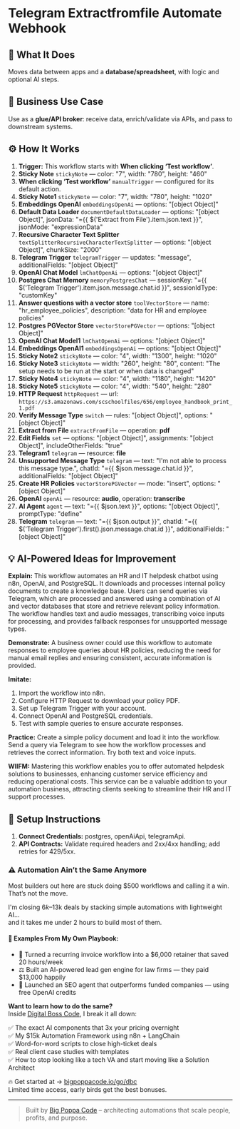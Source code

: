 # Telegram Extractfromfile Automate Webhook
## 🚀 What It Does
Moves data between apps and a **database/spreadsheet**, with logic and optional AI steps.

## 💼 Business Use Case
Use as a **glue/API broker**: receive data, enrich/validate via APIs, and pass to downstream systems.

## ⚙️ How It Works
1. **Trigger:** This workflow starts with **When clicking ‘Test workflow’**.
2. **Sticky Note** `stickyNote` — color: "7", width: "780", height: "460"
3. **When clicking ‘Test workflow’** `manualTrigger` — configured for its default action.
4. **Sticky Note1** `stickyNote` — color: "7", width: "780", height: "1020"
5. **Embeddings OpenAI** `embeddingsOpenAi` — options: "[object Object]"
6. **Default Data Loader** `documentDefaultDataLoader` — options: "[object Object]", jsonData: "={{ $('Extract from File').item.json.text }}", jsonMode: "expressionData"
7. **Recursive Character Text Splitter** `textSplitterRecursiveCharacterTextSplitter` — options: "[object Object]", chunkSize: "2000"
8. **Telegram Trigger** `telegramTrigger` — updates: "message", additionalFields: "[object Object]"
9. **OpenAI Chat Model** `lmChatOpenAi` — options: "[object Object]"
10. **Postgres Chat Memory** `memoryPostgresChat` — sessionKey: "={{ $('Telegram Trigger').item.json.message.chat.id }}", sessionIdType: "customKey"
11. **Answer questions with a vector store** `toolVectorStore` — name: "hr_employee_policies", description: "data for HR and employee policies"
12. **Postgres PGVector Store** `vectorStorePGVector` — options: "[object Object]"
13. **OpenAI Chat Model1** `lmChatOpenAi` — options: "[object Object]"
14. **Embeddings OpenAI1** `embeddingsOpenAi` — options: "[object Object]"
15. **Sticky Note2** `stickyNote` — color: "4", width: "1300", height: "1020"
16. **Sticky Note3** `stickyNote` — width: "260", height: "80", content: "The setup needs to be run at the start or when data is changed"
17. **Sticky Note4** `stickyNote` — color: "4", width: "1180", height: "1420"
18. **Sticky Note5** `stickyNote` — color: "4", width: "540", height: "280"
19. **HTTP Request** `httpRequest` — url: `https://s3.amazonaws.com/scschoolfiles/656/employee_handbook_print_1.pdf`
20. **Verify Message Type** `switch` — rules: "[object Object]", options: "[object Object]"
21. **Extract from File** `extractFromFile` — operation: **pdf**
22. **Edit Fields** `set` — options: "[object Object]", assignments: "[object Object]", includeOtherFields: "true"
23. **Telegram1** `telegram` — resource: **file**
24. **Unsupported Message Type** `telegram` — text: "I'm not able to process this message type.", chatId: "={{ $json.message.chat.id }}", additionalFields: "[object Object]"
25. **Create HR Policies** `vectorStorePGVector` — mode: "insert", options: "[object Object]"
26. **OpenAI** `openAi` — resource: **audio**, operation: **transcribe**
27. **AI Agent** `agent` — text: "={{ $json.text }}", options: "[object Object]", promptType: "define"
28. **Telegram** `telegram` — text: "={{ $json.output }}", chatId: "={{ $('Telegram Trigger').first().json.message.chat.id }}", additionalFields: "[object Object]"

## 💡 AI-Powered Ideas for Improvement
**Explain:** This workflow automates an HR and IT helpdesk chatbot using n8n, OpenAI, and PostgreSQL. It downloads and processes internal policy documents to create a knowledge base. Users can send queries via Telegram, which are processed and answered using a combination of AI and vector databases that store and retrieve relevant policy information. The workflow handles text and audio messages, transcribing voice inputs for processing, and provides fallback responses for unsupported message types.

**Demonstrate:** A business owner could use this workflow to automate responses to employee queries about HR policies, reducing the need for manual email replies and ensuring consistent, accurate information is provided.

**Imitate:** 
1. Import the workflow into n8n.
2. Configure HTTP Request to download your policy PDF.
3. Set up Telegram Trigger with your account.
4. Connect OpenAI and PostgreSQL credentials.
5. Test with sample queries to ensure accurate responses.

**Practice:** Create a simple policy document and load it into the workflow. Send a query via Telegram to see how the workflow processes and retrieves the correct information. Try both text and voice inputs.

**WIIFM:** Mastering this workflow enables you to offer automated helpdesk solutions to businesses, enhancing customer service efficiency and reducing operational costs. This service can be a valuable addition to your automation business, attracting clients seeking to streamline their HR and IT support processes.

## 🔧 Setup Instructions
1. **Connect Credentials:** postgres, openAiApi, telegramApi.
2. **API Contracts:** Validate required headers and 2xx/4xx handling; add retries for 429/5xx.

### ⚠️ Automation Ain’t the Same Anymore

Most builders out here are stuck doing $500 workflows and calling it a win.  
That’s not the move.  

I'm closing $6k–$13k deals by stacking simple automations with lightweight AI...  
and it takes me under 2 hours to build most of them.

#### 🧠 Examples From My Own Playbook:
- 🔁 Turned a recurring invoice workflow into a $6,000 retainer that saved 20 hours/week  
- ⚖️ Built an AI-powered lead gen engine for law firms — they paid $13,000 happily  
- 🚀 Launched an SEO agent that outperforms funded companies — using free OpenAI credits  

**Want to learn how to do the same?**  
Inside [Digital Boss Code](https://bigpoppacode.io/go/dbc), I break it all down:

✅ The exact AI components that 3x your pricing overnight  
✅ My $15k Automation Framework using n8n + LangChain  
✅ Word-for-word scripts to close high-ticket deals  
✅ Real client case studies with templates  
✅ How to stop looking like a tech VA and start moving like a Solution Architect  

🔥 Get started at → [bigpoppacode.io/go/dbc](https://bigpoppacode.io/go/dbc)  
Limited time access, early birds get the best bonuses.

---
> Built by [Big Poppa Code](https://bigpoppacode.io) – architecting automations that scale people, profits, and purpose.
